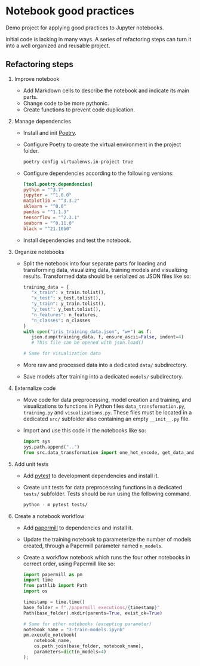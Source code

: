 # Notebook good practices

Demo project for applying good practices to Jupyter notebooks.

Initial code is lacking in many ways. A series of refactoring steps can turn it into a well organized and reusable project.

## Refactoring steps

1. Improve notebook

   - Add Markdown cells to describe the notebook and indicate its main parts.
   - Change code to be more pythonic.
   - Create functions to prevent code duplication.

1. Manage dependencies

   - Install and init [Poetry](https://python-poetry.org).
   - Configure Poetry to create the virtual environment in the project folder.

     ```bash
     poetry config virtualenvs.in-project true
     ```

   - Configure dependencies according to the following versions:

     ```toml
     [tool.poetry.dependencies]
     python = "^3.7"
     jupyter = "^1.0.0"
     matplotlib = "^3.3.2"
     sklearn = "^0.0"
     pandas = "^1.1.3"
     tensorflow = "^2.3.1"
     seaborn = "^0.11.0"
     black = "^21.10b0"
     ```

   - Install dependencies and test the notebook.

1. Organize notebooks

   - Split the notebook into four separate parts for loading and transforming data, visualizing data, training models and visualizing results. Transformed data should be serialized as JSON files like so:

     ```python
     training_data = {
        "x_train": x_train.tolist(),
        "x_test": x_test.tolist(),
        "y_train": y_train.tolist(),
        "y_test": y_test.tolist(),
        "n_features": n_features,
        "n_classes": n_classes
     }
     with open("iris_training_data.json", "w+") as f:
        json.dump(training_data, f, ensure_ascii=False, indent=4)
        # This file can be opened with json.load()

     # Same for visualization data
     ```

   - More raw and processed data into a dedicated `data/` subdirectory.
   - Save models after training into a dedicated `models/` subdirectory.

1. Externalize code

   - Move code for data preprocessing, model creation and training, and visualizations to functions in Python files `data_transformation.py`, `training.py` and `visualizations.py`. These files must be located in a dedicated `src/` subfolder also containing an empty `__init__.py` file.
   - Import and use this code in the notebooks like so:

     ```python
     import sys
     sys.path.append("..")
     from src.data_transformation import one_hot_encode, get_data_and_names, scale, split
     ```

1. Add unit tests

   - Add [pytest](https://docs.pytest.org) to development dependencies and install it.
   - Create unit tests for data preprocessing functions in a dedicated `tests/` subfolder. Tests should be run using the following command.

     ```bash
     python - m pytest tests/
     ```

1. Create a notebook workflow

   - Add [papermill](https://papermill.readthedocs.io) to dependencies and install it.
   - Update the training notebook to parameterize the number of models created, through a Papermill parameter named `n_models`.
   - Create a workflow notebook which runs the four other notebooks in correct order, using Papermill like so:

     ```python
     import papermill as pm
     import time
     from pathlib import Path
     import os

     timestamp = time.time()
     base_folder = f"./papermill_executions/{timestamp}"
     Path(base_folder).mkdir(parents=True, exist_ok=True)

     # Same for other notebooks (excepting parameter)
     notebook_name = "3-train-models.ipynb"
     pm.execute_notebook(
         notebook_name,
         os.path.join(base_folder, notebook_name),
         parameters=dict(n_models=4)
     );
     ```
